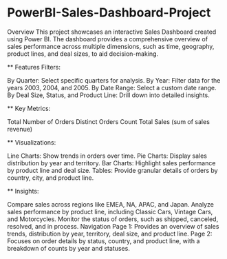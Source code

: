 # PowerBI-Sales-Dashboard-Project
Overview
This project showcases an interactive Sales Dashboard created using Power BI. 
The dashboard provides a comprehensive overview of sales performance across multiple dimensions, such as time, geography, product lines, and deal sizes, to aid decision-making.

** Features
Filters:

By Quarter: Select specific quarters for analysis.
By Year: Filter data for the years 2003, 2004, and 2005.
By Date Range: Select a custom date range.
By Deal Size, Status, and Product Line: Drill down into detailed insights.

** Key Metrics:

Total Number of Orders
Distinct Orders Count
Total Sales (sum of sales revenue)

** Visualizations:

Line Charts: Show trends in orders over time.
Pie Charts: Display sales distribution by year and territory.
Bar Charts: Highlight sales performance by product line and deal size.
Tables: Provide granular details of orders by country, city, and product line.

** Insights:

Compare sales across regions like EMEA, NA, APAC, and Japan.
Analyze sales performance by product line, including Classic Cars, Vintage Cars, and Motorcycles.
Monitor the status of orders, such as shipped, canceled, resolved, and in process.
Navigation
Page 1: Provides an overview of sales trends, distribution by year, territory, deal size, and product line.
Page 2: Focuses on order details by status, country, and product line, with a breakdown of counts by year and statuses.
